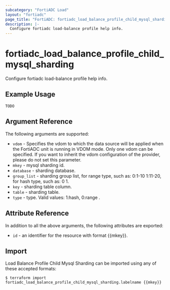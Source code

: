 ```yaml
---
subcategory: "FortiADC Load"
layout: "fortiadc"
page_title: "FortiADC: fortiadc_load_balance_profile_child_mysql_sharding"
description: |-
  Configure fortiadc load-balance profile help info.
---
```


# fortiadc_load_balance_profile_child_mysql_sharding
Configure fortiadc load-balance profile help info.

## Example Usage
```hcl
TODO
```

## Argument Reference

The following arguments are supported:

* `vdom` - Specifies the vdom to which the data source will be applied when the FortiADC unit is running in VDOM mode. Only one vdom can be specified. If you want to inherit the vdom configuration of the provider, please do not set this parameter.
* `mkey` - mysql sharding id.
* `database` - sharding database. 
* `group_list` - sharding group list, for range type, such as: 0:1-10 1:11-20, for hash type, such as: 0 1. 
* `key` - sharding table column. 
* `table` - sharding table. 
* `type` - type. Valid values: 1:hash, 0:range .

## Attribute Reference

In addition to all the above arguments, the following attributes are exported:
* `id` - an identifier for the resource with format {{mkey}}.

## Import
 Load Balance Profile Child Mysql Sharding can be imported using any of these accepted formats:
```
$ terraform import fortiadc_load_balance_profile_child_mysql_sharding.labelname {{mkey}}
```
